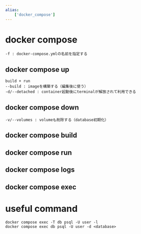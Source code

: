 ```yaml
---
alias:
    ['docker_compose']
---
```

# docker compose
    -f : docker-compose.ymlの名前を指定する
## docker compose up
    build + run
    --build : imageを構築する（編集後に使う）
    -d/--detached : container起動後にterminalが解放されて利用できる
## docker compose down 
    -v/--volumes : volumeも削除する（database初期化）
## docker compose build
## docker compose run
## docker compose logs
## docker compose exec
# useful command 
    docker compose exec -T db psql -U user -l
    docker compose exec db psql -U user -d <database>